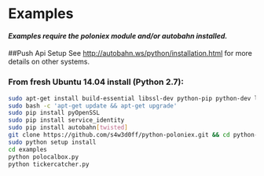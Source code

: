 # Examples

#### _Examples require the poloniex module and/or autobahn installed._

##Push Api Setup 
See http://autobahn.ws/python/installation.html for more details on other systems.
### From fresh Ubuntu 14.04 install (Python 2.7):
```bash
sudo apt-get install build-essential libssl-dev python-pip python-dev libffi-dev git
sudo bash -c 'apt-get update && apt-get upgrade'
sudo pip install pyOpenSSL
sudo pip install service_identity
sudo pip install autobahn[twisted]
git clone https://github.com/s4w3d0ff/python-poloniex.git && cd python-poloniex
sudo python setup install
cd examples
python polocalbox.py
python tickercatcher.py
```
